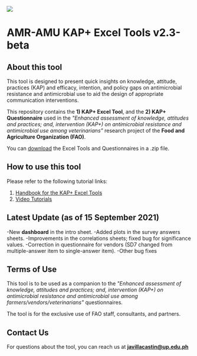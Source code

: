 ![](https://lh3.googleusercontent.com/tOEC1iCu71fTnb0patE4SWzbvfubSAlOXqbANuY9AoWUcmW6GuC5mahllpajf7NSrzDhtMteSvNPMoIl8nKrEhWPbsDJkDuIbukWfDlMrrEbx-KarhaxNSxssrWMSD9MhtDa0P8ICaX7WGhY2BZOzlT1V-QWiECp1YXTOdA3GDsyXxY0VFa-18FcmWn3lZvoB9JYhlmnDE-0QWV_I0ONsa7-Q9IOsb42nIARpHoQujM6mRgabS_gGBJxf6Ybg-WNPRRbyYhE_tSkOAejz-WKQ9TyPo6dFSl42HX03RZcInYEQQ_UlHaqu_kif5NymnIA-WsFvWnmgTp34m3Hh-glYx4UudIDRvbu-__LRcEWRZqombNAN1FvFJxzCD3jpxY_ZI57SVj-CY6Hkepcw9QcBLqCM3cRJX-1WZ_1DPg12y8koJPt55XP2il5Oe84rIu-MINz0rIp-ZJcLJ2wHMFSyE-_BuvvOodNhfLutpKqdawvJUOLFz3bhExKupLBo6KOc4fk8OeMNRZ_VXnODXwspKvEUY38M57YeHTuXqW7ngyGcDGzOrJ8Z7pkDXGwPBz240RJA7EKhWtID-gJ98ltosUviQcxqNrd73YwApeKZjXRpwzMPgWdiK5OqIXlt9Mroync5pcyISK5KUGw-zkWlt-CEyJXk1oDAGL3An-KIRbjZOixRmWV9ntKA5Dr7_uhDPJYFA2SQUA4LHrCBotKLchF=w330-h220-no?authuser=0)

# AMR-AMU KAP+ Excel Tools v2.3-beta 

## About this tool

This tool is designed to present quick insights on knowledge, attitude, practices (KAP) and efficacy, intention, and policy gaps on antimicrobial resistance and antimicrobial use to aid the design of appropriate communication interventions. 

This repository contains the **1) KAP+ Excel Tool**, and the **2) KAP+ Questionnaire** used in the *"Enhanced assessment of knowledge, attitudes and practices; and, intervention (KAP+) on antimicrobial resistance and antimicrobial use among veterinarians"* research project of the **Food and Agriculture Organization (FAO)**.

You can [download](https://codeload.github.com/JNAVillacastin/AMU-AMR-KAP-Excel-Tool-/zip/master) the Excel Tools and Questionnaires in a .zip file. 

## How to use this tool

Please refer to the following tutorial links: 

1. [Handbook for the KAP+ Excel Tools](https://jnavillacastin.github.io/AMU-AMR-KAP-Tool-Tutorial/)
2. [Video Tutorials](https://youtube.com/playlist?list=PLEiFamXMWPlZ_mTKf62Jfn_VdVryLcN3t)

## Latest Update (as of 15 September 2021)
-New **dashboard** in the intro sheet.
-Added plots in the survey answers sheets.
-Improvements in the correlations sheets; fixed bug for significance values. 
-Correction in questionnaire for vendors (SD7 changed from multiple-answer item to single-answer item).
-Other bug fixes

## Terms of Use

This tool is to be used as a companion to the *"Enhanced assessment of knowledge, attitudes and practices; and, intervention (KAP+) on antimicrobial resistance and antimicrobial use among farmers/vendors/veterinarians"* questionnaires. 

The tool is for the exclusive use of FAO staff, consultants, and partners. 

## Contact Us

For questions about the tool, you can reach us at **javillacastin@up.edu.ph** 

